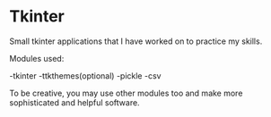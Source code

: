 # Tkinter
Small tkinter applications that I have worked on to practice my skills.

Modules used:

-tkinter
-ttkthemes(optional)
-pickle
-csv

To be creative, you may use other modules too and make more sophisticated and helpful software.
